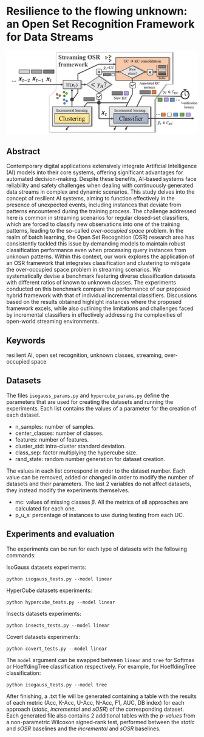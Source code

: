 # Resilience to the flowing unknown: an Open Set Recognition Framework for Data Streams
![alt text](streaming_osr_framework.jpg)
## Abstract
Contemporary digital applications extensively integrate Artificial Intelligence (AI) models into their core systems, 
offering significant advantages for automated decision-making. 
Despite these benefits, AI-based systems face reliability and safety challenges when dealing with continuously generated data streams in complex and dynamic scenarios. 
This study delves into the concept of resilient AI systems, aiming to function effectively in the presence of unexpected events, 
including instances that deviate from patterns encountered during the training process.
The challenge addressed here is common in streaming scenarios for regular closed-set classifiers, 
which are forced to classify new observations into one of the training patterns, leading to the so-called *over-occupied space* problem. 
In the realm of batch learning, the Open Set Recognition (OSR) research area has consistently tackled this issue by demanding 
models to maintain robust classification performance even when processing query instances from unknown patterns.
Within this context, our work explores the application of an OSR framework that integrates classification and clustering to mitigate the over-occupied space problem in streaming scenarios. 
We systematically devise a benchmark featuring diverse classification datasets with different ratios of known to unknown classes. 
The experiments conducted on this benchmark compare the performance of our proposed hybrid framework with that of individual incremental classifiers. 
Discussions based on the results obtained highlight instances where the proposed framework excels, while also outlining the limitations and challenges faced by incremental classifiers in effectively addressing the complexities of open-world streaming environments.
## Keywords
resilient AI, open set recognition, unknown classes, streaming, over-occupied space

## Datasets
The files `isogauss_params.py` and `hypercube_params.py` define the parameters that are used for creating the datasets and 
running the experiments. Each list contains the values of a parameter for the creation of each dataset.
* n_samples: number of samples.
* center_classes: number of classes.
* features: number of features.
* cluster_std: intra-cluster standard deviation.
* class_sep: factor multiplying the hypercube size.
* rand_state: random number generation for dataset creation.

The values in each list correspond in order to the dataset number. Each value can be removed, added or changed in order to 
modify the number of datasets and their parameters. The last 2 variables do not affect datasets, they instead modify the
experiments themselves.
* mc: values of missing classes *β*. All the metrics of all approaches are calculated for each one.
* p_u_s: percentage of instances to use during testing from each UC.


## Experiments and evaluation
The experiments can be run for each type of datasets with the following commands:

IsoGauss datasets experiments:
```console
python isogauss_tests.py --model linear
```
HyperCube datasets experiments:
```console
python hypercube_tests.py --model linear
```
Insects datasets experiments:
```console
python insects_tests.py --model linear
```
Covert datasets experiments:
```console
python covert_tests.py --model linear
```

The `model` argument can be swapped between `linear` and `tree` for Softmax or HoeffdingTree classification respectively.
For example, for HoeffdingTree classification:
```console
python isogauss_tests.py --model tree
```
After finishing, a .txt file will be generated containing a table with the results of each metric (Acc, K-Acc, U-Acc, 
N-Acc, F1, AUC, DB index) for each approach (*static*, *incremental* and *sOSR*) of the corresponding dataset. Each
generated file also contains 2 additional tables with the *p-values* from a non-parametric Wilcoxon signed-rank test,
performed between the *static* and *sOSR* baselines and the *incremental* and *sOSR* baselines.
